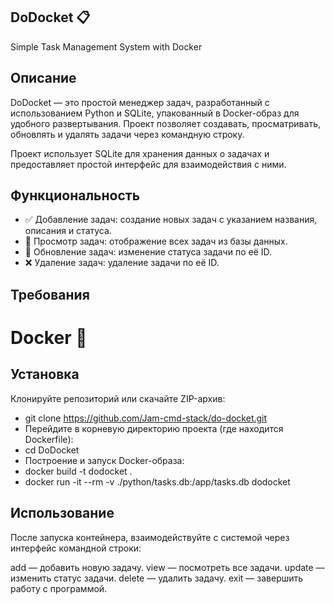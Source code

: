 ## DoDocket 📋

Simple Task Management System with Docker

## Описание

DoDocket — это простой менеджер задач, разработанный с использованием Python и SQLite, упакованный в Docker-образ для удобного развертывания. Проект позволяет создавать, просматривать, обновлять и удалять задачи через командную строку.

Проект использует SQLite для хранения данных о задачах и предоставляет простой интерфейс для взаимодействия с ними.

## Функциональность

- ✅ Добавление задач: создание новых задач с указанием названия, описания и статуса. 
- 👀 Просмотр задач: отображение всех задач из базы данных. 
- 🔄 Обновление задач: изменение статуса задачи по её ID. 
- ❌ Удаление задач: удаление задачи по её ID. 

## Требования

# Docker 🐳

## Установка

Клонируйте репозиторий или скачайте ZIP-архив:
- git clone https://github.com/Jam-cmd-stack/do-docket.git
- Перейдите в корневую директорию проекта (где находится Dockerfile):
- cd DoDocket
- Построение и запуск Docker-образа:
- docker build -t dodocket .
- docker run -it --rm -v ./python/tasks.db:/app/tasks.db dodocket

## Использование

После запуска контейнера, взаимодействуйте с системой через интерфейс командной строки:

add — добавить новую задачу.
view — посмотреть все задачи.
update — изменить статус задачи.
delete — удалить задачу.
exit — завершить работу с программой.

